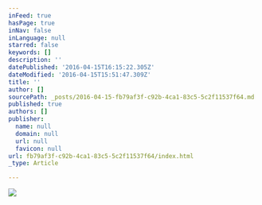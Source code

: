 ```yaml
---
inFeed: true
hasPage: true
inNav: false
inLanguage: null
starred: false
keywords: []
description: ''
datePublished: '2016-04-15T16:15:22.305Z'
dateModified: '2016-04-15T15:51:47.309Z'
title: ''
author: []
sourcePath: _posts/2016-04-15-fb79af3f-c92b-4ca1-83c5-5c2f11537f64.md
published: true
authors: []
publisher:
  name: null
  domain: null
  url: null
  favicon: null
url: fb79af3f-c92b-4ca1-83c5-5c2f11537f64/index.html
_type: Article

---
```

![](https://the-grid-user-content.s3-us-west-2.amazonaws.com/aa79393a-2d2f-4bed-b8fb-afd9d3a6fc06.jpg)